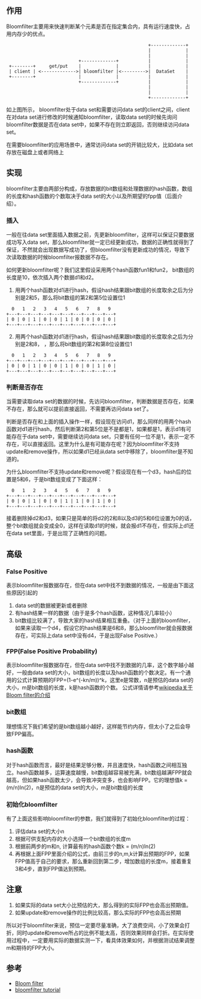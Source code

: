 ## 作用

Bloomfilter主要用来快速判断某个元素是否在指定集合内，具有运行速度快，占用内存少的优点。

```
                                                     +-------------+
                                                     |             |
                                                     |             |
                           +-------------+           |             |
 +--------+     get/put    |             |           |             |
 | client | <------------->| bloomfilter |<--------->|  DataSet    |
 +--------+                |             |           |             |
                           +-------------+           |             |
                                                     |             |
                                                     |             |
                                                     +-------------+
```

如上图所示， bloomfilter处于data set和需要访问data set的client之间，client在对data set进行修改的时候通知bloomfilter，读取data set的时候先询问bloomfilter数据是否在data set中，如果不存在则立即返回，否则继续访问data set。

在需要bloomfilter的应用场景中，通常访问data set的开销比较大，比如data set存放在磁盘上或者网络上

## 实现

bloomfilter主要由两部分构成，存放数据的bit数组和处理数据的hash函数，数组的长度和hash函数的个数取决于data set的大小以及所期望的fpp值（后面介绍）。

### 插入

一般在往data set里面插入数据之前，先更新bloomfilter，这样可以保证只要数据成功写入data set，那么bloomfilter就一定已经更新成功，数据的正确性就得到了保证，不然就会出现数据写成功了，但bloomfilter没有更新成功的情况，导致下次读取数据的时候bloomfilter报数据不存在。

如何更新bloomfilter呢？我们这里假设采用两个hash函数fun1和fun2， bit数组的长度是10，依次插入两个数据d1和d2。

1. 用两个hash函数对d1进行hash，假设hash结果跟bit数组的长度取余之后为分别是2和5，那么将bit数组的第2和第5位设置位1
```
  0   1   2   3   4   5   6   7   8   9
+---+---+---+---+---+---+---+---+---+---+
| 0 | 0 | 1 | 0 | 0 | 1 | 0 | 0 | 0 | 0 |
+---+---+---+---+---+---+---+---+---+---+
```

2. 用两个hash函数对d1进行hash，假设hash结果跟bit数组的长度取余之后为分别是2和8， ，那么将bit数组的第2和第8位设置位1
```
  0   1   2   3   4   5   6   7   8   9
+---+---+---+---+---+---+---+---+---+---+
| 0 | 0 | 1 | 0 | 0 | 1 | 0 | 0 | 1 | 0 |
+---+---+---+---+---+---+---+---+---+---+
```

### 判断是否存在

当需要读取data set的数据的时候，先访问bloomfilter，判断数据是否存在，如果不存在，那么就可以提前直接返回，不需要再访问data set了。

判断是否存在和上面的插入操作一样，假设现在访问d1，那么同样的用两个hash函数对d1进行hash，然后判断第2和第5位是不是都是1，如果都是1，表示d1有可能存在于data set中，需要继续访问data set，只要有任何一位不是1，表示一定不存在，可以直接返回。这里为什么是有可能存在呢？因为bloomfilter不支持update和remove操作，所以如果d1已经从data set中移除了，bloomfilter是不知道的。

为什么bloomfilter不支持update和remove呢？假设现在有一个d3，hash后的位置是5和6，于是bit数组变成了下面这样：
```
  0   1   2   3   4   5   6   7   8   9
+---+---+---+---+---+---+---+---+---+---+
| 0 | 0 | 1 | 0 | 0 | 1 | 1 | 0 | 1 | 0 |
+---+---+---+---+---+---+---+---+---+---+
```

接着删除掉d2和d3，如果只是简单的将d2的2和8以及d3的5和6位设置为0的话，整个bit数组就会变成全0，这样在读取d1的时候，就会报d1不存在，但实际上d1还在data set里面，于是出现了正确性的问题。

## 高级

### False Positive

表示bloomfilter报数据存在，但在data set中找不到数据的情况，一般是由下面这些原因引起的

1. data set的数据被更新或者删除
2. 有hash结果一样的数据（由于是多个hash函数，这种情况几率较小）
3. bit数组比较满了，导致大家的hash结果相互重叠。（对于上面的bloomfilter，如果来读取一个d4，假设它的hash结果是6和8，那么bloomfilter就会报数据存在，可实际上data set中没有d4，于是出现False Positive.）

### FPP(False Positive Probability)

表示bloomfilter报数据存在，但在data set中找不到数据的几率，这个数字越小越好，一般由data set的大小，bit数组的长度以及hash函数的个数决定。有一个通用的公式计算预期的FPP=(1-e^(-kn/m))^k，这里e是常数，n是预估的data set的大小，m是bit数组的长度，k是hash函数的个数。
公式详情请参考[wikipedia关于Bloom filter的介绍](https://en.wikipedia.org/wiki/Bloom_filter)

### bit数组

理想情况下我们希望的是bit数组越小越好，这样能节约内存，但太小了之后会导致FPP偏高。

### hash函数

对于hash函数而言，最好是结果足够分散，并且速度快，hash函数之间相互独立。hash函数越多，运算速度越慢，bit数组越容易被充满，bit数组越满FPP就会越高，但如果hash函数太少，会导致冲突变多，也会影响FPP。它的理想值k = (m/n)ln(2)，n是预估的data set的大小，m是bit数组的长度

### 初始化bloomfilter

有了上面这些影响bloomfilter的参数，我们就得到了初始化bloomfilter的过程：
1. 评估data set的大小n
2. 根据可供支配内存的大小选择一个bit数组的长度m
3. 根据前两步的m和n, 计算最有的hash函数个数k = (m/n)ln(2)
4. 再根据上面FPP里面介绍的公式，由前三步的n,m,k计算出预期的FPP，如果FPP值高于自己的要求，那么重新回到第二步，增加数组的长度m，接着重复3和4步，直到FPP值达到预期。

## 注意
1. 如果实际的data set大小比预估的大，那么得到的实际FPP也会高出预期值。
2. 如果update和remove操作的比例比较高，那么实际的FPP也会高出预期

所以对于bloomfilter来说，预估一定要尽量准确，大了浪费空间，小了效果会打折，同时update和remove所占的比例不能太高，否则效果同样会打折。在实际使用过程中，一定要用实际的数据实测一下，看具体效果如何，并根据测试结果调整m和期待的FPP大小。

## 参考

* [Bloom filter](https://en.wikipedia.org/wiki/Bloom_filter)
* [bloomfilter tutorial](http://llimllib.github.io/bloomfilter-tutorial/)